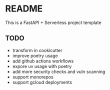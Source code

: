 # README

This is a FastAPI + Serverless project template

## TODO

- transform in cookicutter
- improve poetry usage
- add github actions workflows
- expore uv usage with poetry
- add more security checks and vuln scanning
- support monorepos
- support gcloud deployments
